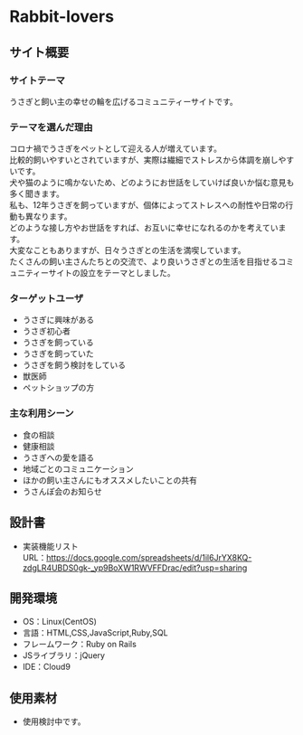 # Rabbit-lovers

## サイト概要
### サイトテーマ
うさぎと飼い主の幸せの輪を広げるコミュニティーサイトです。  

### テーマを選んだ理由
コロナ禍でうさぎをペットとして迎える人が増えています。  
比較的飼いやすいとされていますが、実際は繊細でストレスから体調を崩しやすいです。  
犬や猫のように鳴かないため、どのようにお世話をしていけば良いか悩む意見も多く聞きます。  
私も、12年うさぎを飼っていますが、個体によってストレスへの耐性や日常の行動も異なります。  
どのような接し方やお世話をすれば、お互いに幸せになれるのかを考えています。  
大変なこともありますが、日々うさぎとの生活を満喫しています。  
たくさんの飼い主さんたちとの交流で、より良いうさぎとの生活を目指せるコミュニティーサイトの設立をテーマとしました。  

### ターゲットユーザ
- うさぎに興味がある
- うさぎ初心者
- うさぎを飼っている
- うさぎを飼っていた
- うさぎを飼う検討をしている
- 獣医師
- ペットショップの方

### 主な利用シーン
- 食の相談
- 健康相談
- うさぎへの愛を語る
- 地域ごとのコミュニケーション
- ほかの飼い主さんにもオススメしたいことの共有
- うさんぽ会のお知らせ

## 設計書
- 実装機能リスト  
URL：https://docs.google.com/spreadsheets/d/1il6JrYX8KQ-zdgLR4UBDS0gk-_yp9BoXW1RWVFFDrac/edit?usp=sharing

## 開発環境
- OS：Linux(CentOS)
- 言語：HTML,CSS,JavaScript,Ruby,SQL
- フレームワーク：Ruby on Rails
- JSライブラリ：jQuery
- IDE：Cloud9

## 使用素材
- 使用検討中です。